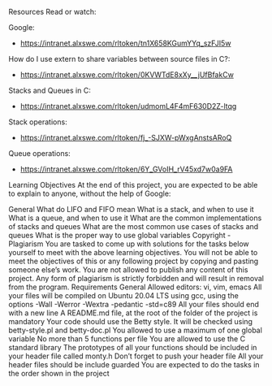 Resources
Read or watch:

Google:
* https://intranet.alxswe.com/rltoken/tn1X658KGumYYq_szFJI5w

How do I use extern to share variables between source files in C?:
* https://intranet.alxswe.com/rltoken/0KVWTdE8xXy__jUfBfakCw

Stacks and Queues in C:
* https://intranet.alxswe.com/rltoken/udmomL4F4mF630D2Z-ltqg

Stack operations:
* https://intranet.alxswe.com/rltoken/fj_-SJXW-pWxgAnstsARoQ

Queue operations:
* https://intranet.alxswe.com/rltoken/6Y_GVoIH_rV45xd7w0a9FA


Learning Objectives
At the end of this project, you are expected to be able to explain to anyone, without the help of Google:

General
What do LIFO and FIFO mean
What is a stack, and when to use it
What is a queue, and when to use it
What are the common implementations of stacks and queues
What are the most common use cases of stacks and queues
What is the proper way to use global variables
Copyright - Plagiarism
You are tasked to come up with solutions for the tasks below yourself to meet with the above learning objectives.
You will not be able to meet the objectives of this or any following project by copying and pasting someone else’s work.
You are not allowed to publish any content of this project.
Any form of plagiarism is strictly forbidden and will result in removal from the program.
Requirements
General
Allowed editors: vi, vim, emacs
All your files will be compiled on Ubuntu 20.04 LTS using gcc, using the options -Wall -Werror -Wextra -pedantic -std=c89
All your files should end with a new line
A README.md file, at the root of the folder of the project is mandatory
Your code should use the Betty style. It will be checked using betty-style.pl and betty-doc.pl
You allowed to use a maximum of one global variable
No more than 5 functions per file
You are allowed to use the C standard library
The prototypes of all your functions should be included in your header file called monty.h
Don’t forget to push your header file
All your header files should be include guarded
You are expected to do the tasks in the order shown in the project
